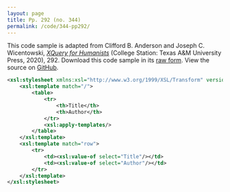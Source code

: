 ```yaml
---
layout: page
title: Pp. 292 (no. 344)
permalink: /code/344-pp292/
---
```


This code sample is adapted from Clifford B. Anderson and Joseph C. Wicentowski, 
[_XQuery for Humanists_](/) (College Station: Texas A&M University Press, 2020), 292. 
Download this code sample in its [raw form](/code/344-pp292/344-pp292.xml).
View the source on [GitHub](https://github.com/coding4humanists/xquery4humanists/blob/release/code/344-pp292/344-pp292.xml).

```xml
<xsl:stylesheet xmlns:xsl="http://www.w3.org/1999/XSL/Transform" version="2.0">
    <xsl:template match="/">
        <table>
            <tr>
                <th>Title</th>
                <th>Author</th>
            </tr>
            <xsl:apply-templates/>
        </table>
    </xsl:template>
    <xsl:template match="row">
        <tr>
            <td><xsl:value-of select="Title"/></td>
            <td><xsl:value-of select="Author"/></td>
        </tr>
    </xsl:template>
</xsl:stylesheet>
```  
